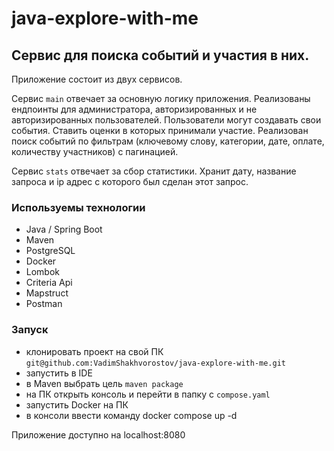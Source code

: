 # java-explore-with-me

## Сервис для поиска событий и участия в них.

Приложение состоит из двух сервисов.

Сервис ```main``` отвечает за основную логику приложения. Реализованы ендпоинты для
администратора, авторизированных и не авторизированных пользователей. Пользователи могут создавать свои события.
Ставить оценки в которых принимали участие. Реализован поиск событий по фильтрам (ключевому слову, категории, дате,
оплате, количеству участников) с пагинацией.

Сервис ```stats``` отвечает за сбор статистики. Хранит дату, название запроса и ip адрес с которого
был сделан этот запрос.

### Используемы технологии

- Java / Spring Boot
- Maven
- PostgreSQL
- Docker
- Lombok
- Criteria Api
- Mapstruct
- Postman

### Запуск
- клонировать проект на свой ПК ```git@github.com:VadimShakhvorostov/java-explore-with-me.git```
- запустить в IDE
- в Maven выбрать цель ```maven package```
- на ПК открыть консоль и перейти в папку с ```compose.yaml```
- запустить Docker на ПК
- в консоли ввести команду docker compose up -d

Приложение доступно на localhost:8080